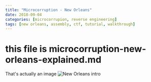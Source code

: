 ```yaml
---
title: "Microcorruption - New Orleans"
date: 2018-09-04
categories: [microcorrupion, reverse engineering]
tags: [new orleans, assembly, ctf, tutorial, walkthrough]
---
```

# this file is microcorruption-new-orleans-explained.md

That's actually an image ![New Orleans intro](/images/microcorrupion-new-orleans.png) 

